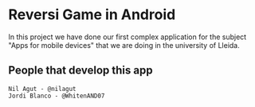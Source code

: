 # Reversi Game in Android

In this project we have done our first complex application for the subject "Apps for mobile devices" 
that we are doing in the university of Lleida.

## People that develop this app
    Nil Agut - @nilagut
    Jordi Blanco - @WhitenAND07
